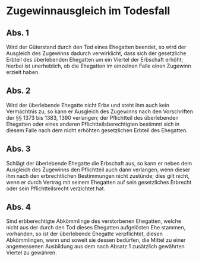 # Zugewinnausgleich im Todesfall



## Abs. 1

 Wird der Güterstand durch den Tod eines Ehegatten beendet, so wird der Ausgleich des Zugewinns dadurch verwirklicht, dass sich der gesetzliche Erbteil des überlebenden Ehegatten um ein Viertel der Erbschaft erhöht; hierbei ist unerheblich, ob die Ehegatten im einzelnen Falle einen Zugewinn erzielt haben.

## Abs. 2

 Wird der überlebende Ehegatte nicht Erbe und steht ihm auch kein Vermächtnis zu, so kann er Ausgleich des Zugewinns nach den Vorschriften der §§ 1373 bis 1383, 1390 verlangen; der Pflichtteil des überlebenden Ehegatten oder eines anderen Pflichtteilsberechtigten bestimmt sich in diesem Falle nach dem nicht erhöhten gesetzlichen Erbteil des Ehegatten.

## Abs. 3

 Schlägt der überlebende Ehegatte die Erbschaft aus, so kann er neben dem Ausgleich des Zugewinns den Pflichtteil auch dann verlangen, wenn dieser ihm nach den erbrechtlichen Bestimmungen nicht zustünde; dies gilt nicht, wenn er durch Vertrag mit seinem Ehegatten auf sein gesetzliches Erbrecht oder sein Pflichtteilsrecht verzichtet hat.

## Abs. 4

 Sind erbberechtigte Abkömmlinge des verstorbenen Ehegatten, welche nicht aus der durch den Tod dieses Ehegatten aufgelösten Ehe stammen, vorhanden, so ist der überlebende Ehegatte verpflichtet, diesen Abkömmlingen, wenn und soweit sie dessen bedürfen, die Mittel zu einer angemessenen Ausbildung aus dem nach Absatz 1 zusätzlich gewährten Viertel zu gewähren. 

